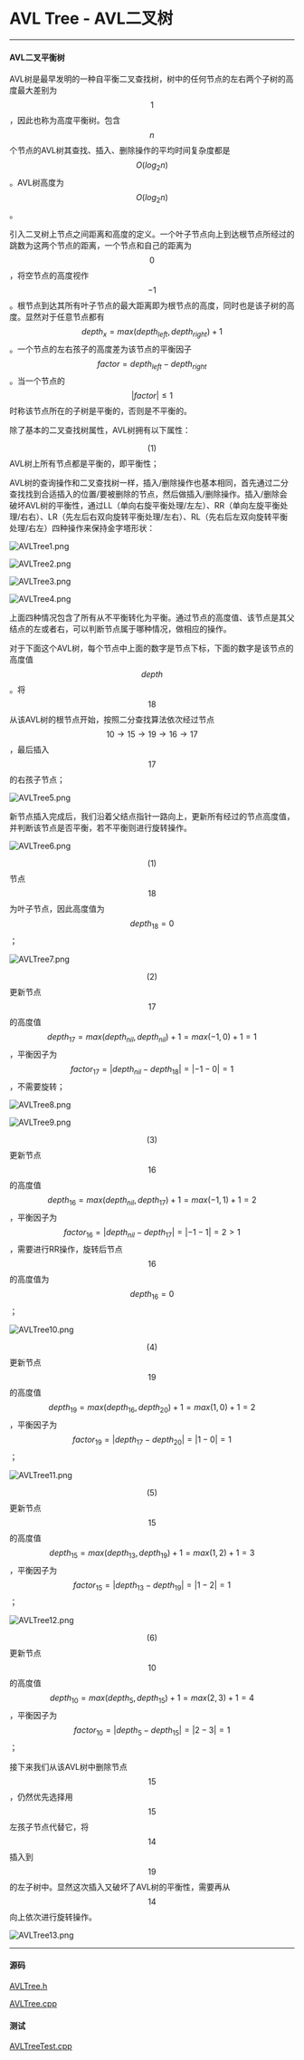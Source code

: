 <script type="text/javascript" src="https://cdnjs.cloudflare.com/ajax/libs/mathjax/2.7.1/MathJax.js?config=TeX-AMS-MML_HTMLorMML"></script>

# AVL Tree - AVL二叉树

--------

#### AVL二叉平衡树

AVL树是最早发明的一种自平衡二叉查找树，树中的任何节点的左右两个子树的高度最大差别为$$ 1 $$，因此也称为高度平衡树。包含$$ n $$个节点的AVL树其查找、插入、删除操作的平均时间复杂度都是$$ O(log_{2}⁡n) $$。AVL树高度为$$ O(log_{2}⁡n) $$。

引入二叉树上节点之间距离和高度的定义。一个叶子节点向上到达根节点所经过的跳数为这两个节点的距离，一个节点和自己的距离为$$ 0 $$，将空节点的高度视作$$ -1 $$。根节点到达其所有叶子节点的最大距离即为根节点的高度，同时也是该子树的高度。显然对于任意节点都有$$ depth_{x} = max(depth_{left}, depth_{right}) + 1 $$。一个节点的左右孩子的高度差为该节点的平衡因子$$ factor = depth_{left} - depth_{right} $$。当一个节点的$$ | factor | \leq 1 $$时称该节点所在的子树是平衡的，否则是不平衡的。

除了基本的二叉查找树属性，AVL树拥有以下属性：

$$ (1) $$ AVL树上所有节点都是平衡的，即平衡性；

AVL树的查询操作和二叉查找树一样，插入/删除操作也基本相同，首先通过二分查找找到合适插入的位置/要被删除的节点，然后做插入/删除操作。插入/删除会破坏AVL树的平衡性，通过LL（单向右旋平衡处理/左左）、RR（单向左旋平衡处理/右右）、LR（先左后右双向旋转平衡处理/左右）、RL（先右后左双向旋转平衡处理/右左）四种操作来保持金字塔形状：

![AVLTree1.png](../res/AVLTree1.png)

![AVLTree2.png](../res/AVLTree2.png)

![AVLTree3.png](../res/AVLTree3.png)

![AVLTree4.png](../res/AVLTree4.png)

上面四种情况包含了所有从不平衡转化为平衡。通过节点的高度值、该节点是其父结点的左或者右，可以判断节点属于哪种情况，做相应的操作。

对于下面这个AVL树，每个节点中上面的数字是节点下标，下面的数字是该节点的高度值$$ depth $$。将$$ 18 $$从该AVL树的根节点开始，按照二分查找算法依次经过节点$$ 10 \rightarrow 15 \rightarrow 19 \rightarrow 16 \rightarrow 17 $$，最后插入$$ 17 $$的右孩子节点；

![AVLTree5.png](../res/AVLTree5.png)

新节点插入完成后，我们沿着父结点指针一路向上，更新所有经过的节点高度值，并判断该节点是否平衡，若不平衡则进行旋转操作。

![AVLTree6.png](../res/AVLTree6.png)

$$ (1) $$ 节点$$ 18 $$为叶子节点，因此高度值为$$ depth_{18} = 0 $$；

![AVLTree7.png](../res/AVLTree7.png)

$$ (2) $$ 更新节点$$ 17 $$的高度值$$ depth_{17} = max⁡(depth_{nil},depth_{nil}) + 1 = max⁡(-1,0) + 1 = 1 $$，平衡因子为$$ factor_{17} = |depth_{nil} - depth_{18}| = |- 1 - 0| = 1 $$，不需要旋转；

![AVLTree8.png](../res/AVLTree8.png)

![AVLTree9.png](../res/AVLTree9.png)

$$ (3) $$ 更新节点$$ 16 $$的高度值$$ depth_{16} = max⁡(depth_{nil},depth_{17}) + 1 = max⁡(-1,1) + 1 = 2 $$，平衡因子为$$ factor_{16} = |depth_{nil} - depth_{17} | = |- 1 - 1| = 2 \gt 1 $$，需要进行RR操作，旋转后节点$$ 16 $$的高度值为$$ depth_{16} = 0 $$；

![AVLTree10.png](../res/AVLTree10.png)

$$ (4) $$ 更新节点$$ 19 $$的高度值$$ depth_{19} = max⁡(depth_{16},depth_{20}) + 1 = max⁡(1,0) + 1 = 2 $$，平衡因子为$$ factor_{19} = |depth_{17} - depth_{20}| = |1 - 0| = 1 $$；

![AVLTree11.png](../res/AVLTree11.png)

$$ (5) $$ 更新节点$$ 15 $$的高度值$$ depth_{15} = max⁡(depth_{13},depth_{19}) + 1 = max⁡(1,2) + 1 = 3 $$，平衡因子为$$ factor_{15} = |depth_{13} - depth_{19}| = |1 - 2| = 1 $$；

![AVLTree12.png](../res/AVLTree12.png)

$$ (6) $$ 更新节点$$ 10 $$的高度值$$ depth_{10} = max⁡(depth_{5},depth_{15}) + 1 = max⁡(2,3) + 1 = 4 $$，平衡因子为$$ factor_{10} = |depth_{5} - depth_{15}| = |2 - 3| = 1 $$；

接下来我们从该AVL树中删除节点$$ 15 $$，仍然优先选择用$$ 15 $$左孩子节点代替它，将$$ 14 $$插入到$$ 19 $$的左子树中。显然这次插入又破坏了AVL树的平衡性，需要再从$$ 14 $$向上依次进行旋转操作。

![AVLTree13.png](../res/AVLTree13.png)

--------

#### 源码

[AVLTree.h](https://github.com/linrongbin16/Way-to-Algorithm/blob/master/src/DataStructure/AVLTree.h)

[AVLTree.cpp](https://github.com/linrongbin16/Way-to-Algorithm/blob/master/src/DataStructure/AVLTree.cpp)

#### 测试

[AVLTreeTest.cpp](https://github.com/linrongbin16/Way-to-Algorithm/blob/master/src/DataStructure/AVLTreeTest.cpp)
